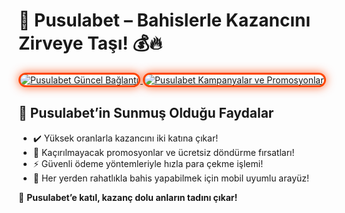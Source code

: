 <h1>🎯 Pusulabet – Bahislerle Kazancını Zirveye Taşı! 💰🔥</h1>

<a href="https://heylink.me/bonusdunyasi/" title="Pusulabet Güncel Bağlantı">
  <img src="https://i.ibb.co/YjtLwQ8/cats.jpg" alt="Pusulabet Güncel Bağlantı" style="max-width: 100%; border: 3px solid #ff4500; border-radius: 15px; box-shadow: 0px 0px 15px rgba(255, 69, 0, 0.8);">
</a>

<a href="https://heylink.me/bonusdunyasi/" title="Pusulabet Kampanyalar ve Promosyonlar">
  <img src="https://i.ibb.co/VHdrjnQ/df.jpg" alt="Pusulabet Kampanyalar ve Promosyonlar" style="max-width: 100%; border: 3px solid #ff4500; border-radius: 15px; box-shadow: 0px 0px 15px rgba(255, 69, 0, 0.8);">
</a>

<h2>🚀 Pusulabet’in Sunmuş Olduğu Faydalar</h2>
<ul>
  <li>✔️ Yüksek oranlarla kazancını iki katına çıkar!</li>
  <li>🎁 Kaçırılmayacak promosyonlar ve ücretsiz döndürme fırsatları!</li>
  <li>⚡️ Güvenli ödeme yöntemleriyle hızla para çekme işlemi!</li>
  <li>📱 Her yerden rahatlıkla bahis yapabilmek için mobil uyumlu arayüz!</li>
</ul>

<p>💎 <strong>Pusulabet’e katıl, kazanç dolu anların tadını çıkar!</strong></p>

<meta name="description" content="Pusulabet, 2025 güncel giriş bağlantısıyla en yüksek bahis oranlarını, cazip promosyonları ve güvenli ödeme seçeneklerini sunuyor. Kazancını artırmak için hemen katıl!">
